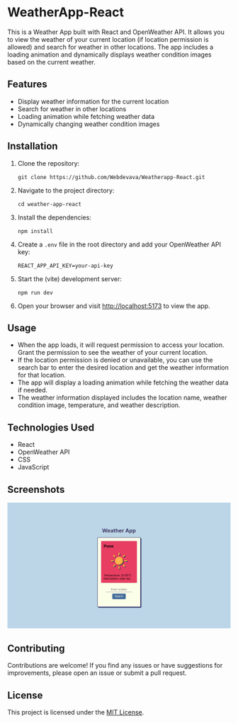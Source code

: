 # WeatherApp-React

This is a Weather App built with React and OpenWeather API. It allows you to view the weather of your current location (if location permission is allowed) and search for weather in other locations. The app includes a loading animation and dynamically displays weather condition images based on the current weather.

## Features

- Display weather information for the current location
- Search for weather in other locations
- Loading animation while fetching weather data
- Dynamically changing weather condition images

## Installation

1. Clone the repository:

   ```
   git clone https://github.com/Webdevava/Weatherapp-React.git
   ```

2. Navigate to the project directory:

   ```
   cd weather-app-react
   ```

3. Install the dependencies:

   ```
   npm install
   ```

4. Create a `.env` file in the root directory and add your OpenWeather API key:

   ```
   REACT_APP_API_KEY=your-api-key
   ```

5. Start the (vite) development server:

   ```
   npm run dev
   ```

6. Open your browser and visit [http://localhost:5173](http://localhost:5173) to view the app.

## Usage

- When the app loads, it will request permission to access your location. Grant the permission to see the weather of your current location.
- If the location permission is denied or unavailable, you can use the search bar to enter the desired location and get the weather information for that location.
- The app will display a loading animation while fetching the weather data if needed.
- The weather information displayed includes the location name, weather condition image, temperature, and weather description.

## Technologies Used

- React
- OpenWeather API
- CSS
- JavaScript

## Screenshots

![Weather App Screenshot](/screenshots/weather-app.png)

## Contributing

Contributions are welcome! If you find any issues or have suggestions for improvements, please open an issue or submit a pull request.

## License

This project is licensed under the [MIT License](LICENSE).


